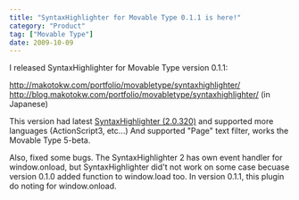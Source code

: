 ```yaml
---
title: "SyntaxHighlighter for Movable Type 0.1.1 is here!"
category: "Product"
tag: ["Movable Type"]
date: 2009-10-09
---
```

I released SyntaxHighlighter for Movable Type version 0.1.1: 

<a href="/portfolio/movabletype/syntaxhighlighter/">http://makotokw.com/portfolio/movabletype/syntaxhighlighter/</a>
<a href="http://blog.makotokw.com/portfolio/movabletype/syntaxhighlighter/">http://blog.makotokw.com/portfolio/movabletype/syntaxhighlighter/</a> (in Japanese)

This version had latest <a href="http://alexgorbatchev.com/wiki/SyntaxHighlighter">SyntaxHighlighter (2.0.320)</a> and supported more languages (ActionScript3, etc...) And supported "Page" text filter, works the Movable Type 5-beta.

Also, fixed some bugs. The SyntaxHighlighter 2 has own event handler for window.onload, but  SyntaxHighlighter did't not work on some case becuase version 0.1.0 added function to window.load too. In version 0.1.1, this plugin do noting for window.onload.


